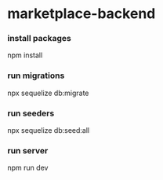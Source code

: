 # marketplace-backend

### install packages
npm install

### run migrations
npx sequelize db:migrate

### run seeders
npx sequelize db:seed:all

### run server
npm run dev
